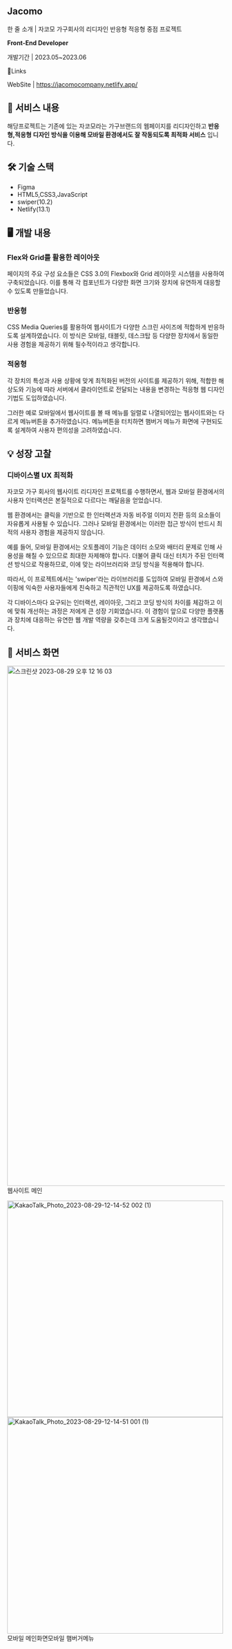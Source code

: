 ## Jacomo

한 줄 소개 | 자코모 가구회사의 리디자인 반응형 적응형 중점 프로젝트


**Front-End Developer**

개발기간 | 2023.05~2023.06

🔗Links

WebSite | https://jacomocompany.netlify.app/


## 📜 서비스 내용

해당프로젝트는 기존에 있는 자코모라는 가구브랜드의 웹페이지를 리디자인하고 **반응형,적응형 디자인 방식을 이용해 모바일 환경에서도 잘 작동되도록 최적화 서비스** 입니다.

## 🛠 기술 스택

- Figma
- HTML5,CSS3,JavaScript
- swiper(10.2)
- Netlify(13.1)

## 🖥 개발 내용

### **Flex와 Grid를 활용한 레이아웃**

페이지의 주요 구성 요소들은 CSS 3.0의 Flexbox와 Grid 레이아웃 시스템을 사용하여 구축되었습니다. 이를 통해 각 컴포넌트가 다양한 화면 크기와 장치에 유연하게 대응할 수 있도록 만들었습니다.

### 반응형

CSS Media Queries를 활용하여 웹사이트가 다양한 스크린 사이즈에 적합하게 반응하도록 설계하였습니다. 이 방식은 모바일, 태블릿, 데스크탑 등 다양한 장치에서 동일한 사용 경험을 제공하기 위해 필수적이라고 생각합니다.

### 적응형

각 장치의 특성과 사용 상황에 맞게 최적화된 버전의 사이트를 제공하기 위해, 적합한 해상도와 기능에 따라 서버에서 클라이언트로 전달되는 내용을 변경하는 적응형 웹 디자인 기법도 도입하였습니다.

그러한 예로 모바일에서 웹사이트를 볼 때 메뉴를 일렬로 나열되어있는 웹사이트와는 다르게 메뉴버튼을 추가하였습니다. 메뉴버튼을 터치하면 햄버거 메뉴가 화면에 구현되도록 설계하여 사용자 편의성을 고려하였습니다.

## 💡 성장 고찰

### **디바이스별 UX 최적화**

자코모 가구 회사의 웹사이트 리디자인 프로젝트를 수행하면서, 웹과 모바일 환경에서의 사용자 인터랙션은 본질적으로 다르다는 깨달음을 얻었습니다.

웹 환경에서는 클릭을 기반으로 한 인터랙션과 자동 비주얼 이미지 전환 등의 요소들이 자유롭게 사용될 수 있습니다. 그러나 모바일 환경에서는 이러한 접근 방식이 반드시 최적의 사용자 경험을 제공하지 않습니다.

예를 들어, 모바일 환경에서는 오토플레이 기능은 데이터 소모와 배터리 문제로 인해 사용성을 해칠 수 있으므로 최대한 자제해야 합니다. 더불어 클릭 대신 터치가 주된 인터랙션 방식으로 작용하므로, 이에 맞는 라이브러리와 코딩 방식을 적용해야 합니다.

따라서, 이 프로젝트에서는 'swiper'라는 라이브러리를 도입하여 모바일 환경에서 스와이핑에 익숙한 사용자들에게 친숙하고 직관적인 UX를 제공하도록 하였습니다.

각 디바이스마다 요구되는 인터랙션, 레이아웃, 그리고 코딩 방식의 차이를 체감하고 이에 맞춰 개선하는 과정은 저에게 큰 성장 기회였습니다. 이 경험이 앞으로 다양한 플랫폼과 장치에 대응하는 유연한 웹 개발 역량을 갖추는데 크게 도움될것이라고 생각했습니다.

## 👀 서비스 화면
<img width="1201" alt="스크린샷 2023-08-29 오후 12 16 03" src="https://github.com/nox590276/Jacomo/assets/137986145/43e2ec33-f5f3-4bf9-ac4d-b17cca9ac838">
웹사이트 메인

 <img width="500" alt="KakaoTalk_Photo_2023-08-29-12-14-52 002 (1)"     
    src="https://github.com/nox590276/Jacomo/assets/137986145/d1e3d69f-901b-4b42-a0d8-fa590e3fa316">   <img width="500" alt="KakaoTalk_Photo_2023-08-29-12-14-51 001 (1)"
    src="https://github.com/nox590276/Jacomo/assets/137986145/8e496721-9e54-46c1-976e-b5b469dd9306">
<span width="500">모바일 메인화면</span><span width="500">모바일 햄버거메뉴</span>



